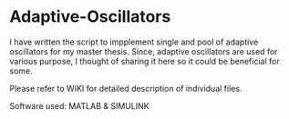 # Adaptive-Oscillators

I have written the script to impplement single and pool of adaptive oscillators for my master thesis. Since, adaptive oscillators are used for various purpose, I thought of sharing it here so it could be beneficial for some. 

Please refer to WIKI for detailed description of individual files.

Software used: MATLAB & SIMULINK
